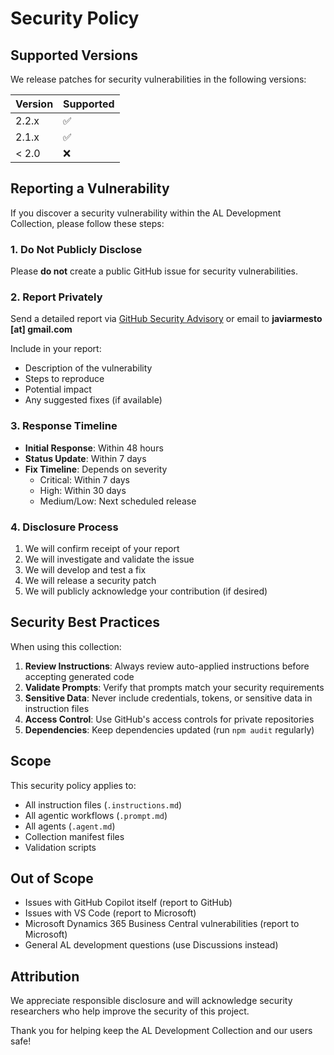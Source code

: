 # Security Policy

## Supported Versions

We release patches for security vulnerabilities in the following versions:

| Version | Supported          |
| ------- | ------------------ |
| 2.2.x   | :white_check_mark: |
| 2.1.x   | :white_check_mark: |
| < 2.0   | :x:                |

## Reporting a Vulnerability

If you discover a security vulnerability within the AL Development Collection, please follow these steps:

### 1. Do Not Publicly Disclose

Please **do not** create a public GitHub issue for security vulnerabilities.

### 2. Report Privately

Send a detailed report via [GitHub Security Advisory](https://github.com/javiarmesto/AL-Development-Collection-for-GitHub-Copilot/security/advisories/new) or email to **javiarmesto [at] gmail.com**

Include in your report:
- Description of the vulnerability
- Steps to reproduce
- Potential impact
- Any suggested fixes (if available)

### 3. Response Timeline

- **Initial Response**: Within 48 hours
- **Status Update**: Within 7 days
- **Fix Timeline**: Depends on severity
  - Critical: Within 7 days
  - High: Within 30 days
  - Medium/Low: Next scheduled release

### 4. Disclosure Process

1. We will confirm receipt of your report
2. We will investigate and validate the issue
3. We will develop and test a fix
4. We will release a security patch
5. We will publicly acknowledge your contribution (if desired)

## Security Best Practices

When using this collection:

1. **Review Instructions**: Always review auto-applied instructions before accepting generated code
2. **Validate Prompts**: Verify that prompts match your security requirements
3. **Sensitive Data**: Never include credentials, tokens, or sensitive data in instruction files
4. **Access Control**: Use GitHub's access controls for private repositories
5. **Dependencies**: Keep dependencies updated (run `npm audit` regularly)

## Scope

This security policy applies to:
- All instruction files (`.instructions.md`)
- All agentic workflows (`.prompt.md`)
- All agents (`.agent.md`)
- Collection manifest files
- Validation scripts

## Out of Scope

- Issues with GitHub Copilot itself (report to GitHub)
- Issues with VS Code (report to Microsoft)
- Microsoft Dynamics 365 Business Central vulnerabilities (report to Microsoft)
- General AL development questions (use Discussions instead)

## Attribution

We appreciate responsible disclosure and will acknowledge security researchers who help improve the security of this project.

Thank you for helping keep the AL Development Collection and our users safe!
